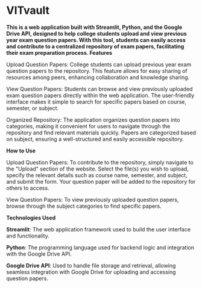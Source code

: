 # VITvault

**This is a web application built with Streamlit, Python, and the Google Drive API, designed to help college students upload and view previous year exam question papers. With this tool, students can easily access and contribute to a centralized repository of exam papers, facilitating their exam preparation process.
Features**

Upload Question Papers: College students can upload previous year exam question papers to the repository. This feature allows for easy sharing of resources among peers, enhancing collaboration and knowledge sharing.

View Question Papers: Students can browse and view previously uploaded exam question papers directly within the web application. The user-friendly interface makes it simple to search for specific papers based on course, semester, or subject.

Organized Repository: The application organizes question papers into categories, making it convenient for users to navigate through the repository and find relevant materials quickly. Papers are categorized based on subject, ensuring a well-structured and easily accessible repository.

**How to Use**

Upload Question Papers: To contribute to the repository, simply navigate to the "Upload" section of the website. Select the file(s) you wish to upload, specify the relevant details such as course name, semester, and subject, and submit the form. Your question paper will be added to the repository for others to access.

View Question Papers: To view previously uploaded question papers, browse through the subject categories to find specific papers.

**Technologies Used**

**Streamlit**: The web application framework used to build the user interface and functionality.

**Python**: The programming language used for backend logic and integration with the Google Drive API.

**Google Drive API**: Used to handle file storage and retrieval, allowing seamless integration with Google Drive for uploading and accessing question papers.
